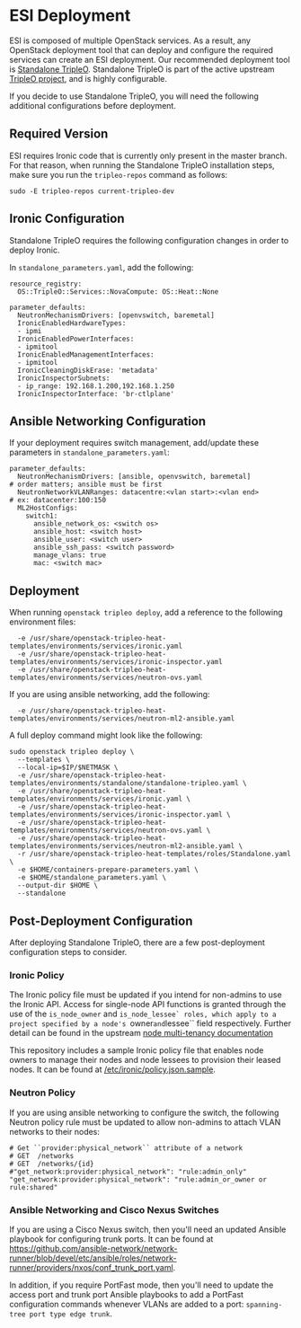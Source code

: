 # ESI Deployment

ESI is composed of multiple OpenStack services. As a result, any OpenStack deployment tool that can deploy and configure the required services can create an ESI deployment. Our recommended deployment tool is [Standalone TripleO](https://docs.openstack.org/project-deploy-guide/tripleo-docs/latest/deployment/standalone.html). Standalone TripleO is part of the active upstream [TripleO project](https://docs.openstack.org/tripleo-docs/latest/), and is highly configurable.

If you decide to use Standalone TripleO, you will need the following additional configurations before deployment.

## Required Version

ESI requires Ironic code that is currently only present in the master branch. For that reason, when running the Standalone TripleO installation steps, make sure you run the `tripleo-repos` command as follows:

```
sudo -E tripleo-repos current-tripleo-dev
```

## Ironic Configuration

Standalone TripleO requires the following configuration changes in order to deploy Ironic.

In `standalone_parameters.yaml`, add the following:

```
resource_registry:
  OS::TripleO::Services::NovaCompute: OS::Heat::None

parameter_defaults:
  NeutronMechanismDrivers: [openvswitch, baremetal]
  IronicEnabledHardwareTypes:
  - ipmi
  IronicEnabledPowerInterfaces:
  - ipmitool
  IronicEnabledManagementInterfaces:
  - ipmitool
  IronicCleaningDiskErase: 'metadata'
  IronicInspectorSubnets:
  - ip_range: 192.168.1.200,192.168.1.250
  IronicInspectorInterface: 'br-ctlplane'
```

## Ansible Networking Configuration

If your deployment requires switch management, add/update these parameters in `standalone_parameters.yaml`:

```
parameter_defaults:
  NeutronMechanismDrivers: [ansible, openvswitch, baremetal]             # order matters; ansible must be first
  NeutronNetworkVLANRanges: datacentre:<vlan start>:<vlan end>           # ex: datacenter:100:150
  ML2HostConfigs:
    switch1:
      ansible_network_os: <switch os>
      ansible_host: <switch host>
      ansible_user: <switch user>
      ansible_ssh_pass: <switch password>
      manage_vlans: true
      mac: <switch mac>
```

## Deployment

When running `openstack tripleo deploy`, add a reference to the following environment files:

```
  -e /usr/share/openstack-tripleo-heat-templates/environments/services/ironic.yaml
  -e /usr/share/openstack-tripleo-heat-templates/environments/services/ironic-inspector.yaml
  -e /usr/share/openstack-tripleo-heat-templates/environments/services/neutron-ovs.yaml
```

If you are using ansible networking, add the following:

```
  -e /usr/share/openstack-tripleo-heat-templates/environments/services/neutron-ml2-ansible.yaml
```

A full deploy command might look like the following:

```
sudo openstack tripleo deploy \
  --templates \
  --local-ip=$IP/$NETMASK \
  -e /usr/share/openstack-tripleo-heat-templates/environments/standalone/standalone-tripleo.yaml \
  -e /usr/share/openstack-tripleo-heat-templates/environments/services/ironic.yaml \
  -e /usr/share/openstack-tripleo-heat-templates/environments/services/ironic-inspector.yaml \
  -e /usr/share/openstack-tripleo-heat-templates/environments/services/neutron-ovs.yaml \
  -e /usr/share/openstack-tripleo-heat-templates/environments/services/neutron-ml2-ansible.yaml \
  -r /usr/share/openstack-tripleo-heat-templates/roles/Standalone.yaml \
  -e $HOME/containers-prepare-parameters.yaml \
  -e $HOME/standalone_parameters.yaml \
  --output-dir $HOME \
  --standalone
```

## Post-Deployment Configuration

After deploying Standalone TripleO, there are a few post-deployment configuration steps to consider.

### Ironic Policy

The Ironic policy file must be updated if you intend for non-admins to use the Ironic API. Access for single-node API functions is granted through the use of the ``is_node_owner`` and ``is_node_lessee` roles, which apply to a project specified by a node's ``owner`` and ``lessee`` field respectively. Further detail can be found in the upstream [node multi-tenancy documentation](https://docs.openstack.org/ironic/latest/admin/node-multitenancy.html)

This repository includes a sample Ironic policy file that enables node owners to manage their nodes and node lessees to provision their leased nodes. It can be found at [/etc/ironic/policy.json.sample](/etc/ironic/policy.json.sample).

### Neutron Policy

If you are using ansible networking to configure the switch, the following Neutron policy rule must be updated to allow non-admins to attach VLAN networks to their nodes:

```
# Get ``provider:physical_network`` attribute of a network
# GET  /networks
# GET  /networks/{id}
#"get_network:provider:physical_network": "rule:admin_only"
"get_network:provider:physical_network": "rule:admin_or_owner or rule:shared"
```

### Ansible Networking and Cisco Nexus Switches

If you are using a Cisco Nexus switch, then you'll need an updated Ansible playbook for configuring trunk ports. It can be found at https://github.com/ansible-network/network-runner/blob/devel/etc/ansible/roles/network-runner/providers/nxos/conf_trunk_port.yaml.

In addition, if you require PortFast mode, then you'll need to update the access port and trunk port Ansible playbooks to add a PortFast configuration commands whenever VLANs are added to a port: ``spanning-tree port type edge trunk``.
